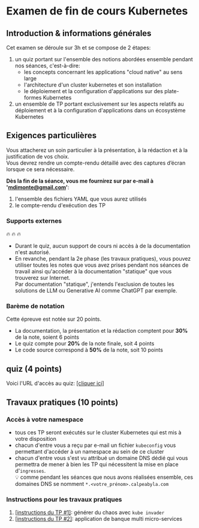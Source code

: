 # Examen de fin de cours Kubernetes

## Introduction & informations générales

Cet examen se déroule sur 3h et se compose de 2 étapes:

1. un quiz portant sur l'ensemble des notions abordées ensemble pendant nos séances, c'est-à-dire:
   - les concepts concernant les applications "cloud native" au sens large
   - l'architecture d'un cluster kubernetes et son installation
   - le déploiement et la configuration d'applications sur des plate-formes Kubernetes
2. un ensemble de TP portant exclusivement sur les aspects relatifs au déploiement et à la configuration d'applications dans un écosystème Kubernetes

## Exigences particulières

Vous attacherez un soin particulier à la présentation, à la rédaction et à la justification
de vos choix.  
Vous devrez rendre un compte-rendu détaillé avec des captures d’écran lorsque ce sera nécessaire.  

**Dès la fin de la séance, vous me fournirez sur par e-mail à 'mdimonte@gmail.com'**:

1. l'ensemble des fichiers YAML que vous aurez utilisés
2. le compte-rendu d'exécution des TP

### Supports externes

:fire: :fire: :fire:  

- Durant le quiz, aucun support de cours ni accès à de la documentation n'est autorisé.  
- En revanche, pendant la 2e phase (les travaux pratiques), vous pouvez utiliser toutes les notes que vous avez prises pendant nos séances de travail ainsi qu'accéder à la documentation "statique" que vous trouverez sur Internet.  
Par documentation "statique", j'entends l'exclusion de toutes les solutions de LLM ou Generative AI comme ChatGPT par exemple.

### Barème de notation

Cette épreuve est notée sur 20 points.  

- La documentation, la présentation et la rédaction comptent pour **30%** de la note, soient 6 points
- Le quiz compte pour **20%** de la note finale, soit 4 points  
- Le code source correspond à **50%** de la note, soit 10 points

## quiz (4 points)

Voici l'URL d'accès au quiz: [[cliquer ici]](https://app.wooclap.com/RCAELD)

## Travaux pratiques (10 points)

### Accès à votre namespace

- tous ces TP seront exécutés sur le cluster Kubernetes qui est mis à votre disposition
- chacun d'entre vous a reçu par e-mail un fichier `kubeconfig` vous permettant d'accéder à un namespace au sein de ce cluster
- chacun d'entre vous s'est vu attribué un domaine DNS dédié qui vous permettra de mener à bien les TP qui nécessitent la mise en place d'`ingresses`.  
  :bulb: comme pendant les séances que nous avons réalisées ensemble, ces domaines DNS se nomment `*.<votre_prénom>.calpeabyla.com`

### Instructions pour les travaux pratiques

1. [[instructions du TP #1]](TP-1/README.md): générer du chaos avec `kube invader`
2. [[instructions du TP #2]](TP-2/README.md): application de banque multi micro-services
